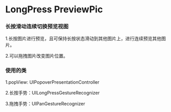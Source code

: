 # LongPress PreviewPic

### 长按滑动连续切换预览视图
1.长按图片进行预览，且可保持长按状态滑动到其他图片上，进行连续预览其他图片。

2.可以拖拽图片改变图片位置。

### 使用的类
1.popView: UIPopoverPresentationController

2.长按手势：UILongPressGestureRecognizer

3.拖拽手势：UIPanGestureRecognizer
